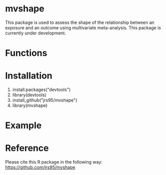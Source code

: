 # mvshape
This package is used to assess the shape of the relationship between an exposure and an outcome using multivariate meta-analysis. This package is currently under development. 

# Functions

# Installation
1. install.packages("devtools")
2. library(devtools) 
3. install_github("jrs95/mvshape")
4. library(mvshape)

# Example

# Reference 
Please cite this R package in the following way: https://github.com/jrs95/mvshape
